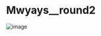 # Mwyays__round2
![image](https://user-images.githubusercontent.com/125243426/232060592-c2568f09-88c2-449b-b14b-ee42bcf69066.png)
